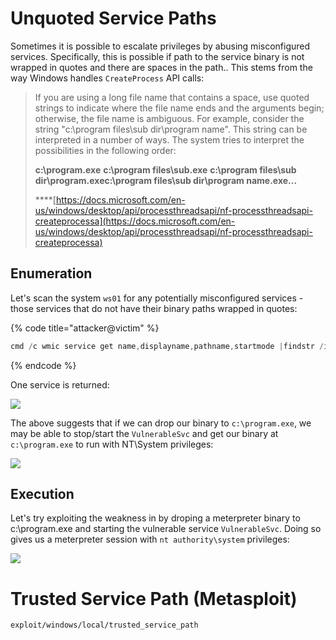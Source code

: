 # Unquoted Service Paths

Sometimes it is possible to escalate privileges by abusing misconfigured services. Specifically, this is possible if path to the service binary is not wrapped in quotes and there are spaces in the path.. This stems from the way Windows handles `CreateProcess` API calls:

> If you are using a long file name that contains a space, use quoted strings to indicate where the file name ends and the arguments begin; otherwise, the file name is ambiguous. For example, consider the string "c:\program files\sub dir\program name". This string can be interpreted in a number of ways. The system tries to interpret the possibilities in the following order:
>
> **c:\program.exe** **c:\program files\sub.exe** **c:\program files\sub dir\program.exec:\program files\sub dir\program name.exe...**
>
> ****[https://docs.microsoft.com/en-us/windows/desktop/api/processthreadsapi/nf-processthreadsapi-createprocessa](https://docs.microsoft.com/en-us/windows/desktop/api/processthreadsapi/nf-processthreadsapi-createprocessa)

## Enumeration

Let's scan the system `ws01` for any potentially misconfigured services - those services that do not have their binary paths wrapped in quotes:

{% code title="attacker@victim" %}
```powershell
cmd /c wmic service get name,displayname,pathname,startmode |findstr /i "auto" |findstr /i /v "c:\windows\\" |findstr /i /v """
```
{% endcode %}

One service is returned:

![](<https://2603957456-files.gitbook.io/~/files/v0/b/gitbook-legacy-files/o/assets%2F-LFEMnER3fywgFHoroYn%2F-LfM2XGR03lHeUEWDQsy%2F-LfM5y-Nsau-yXlm12Rq%2FAnnotation%202019-05-20%20221801.png?alt=media&token=648550d8-d410-46e1-95a8-4522354810d4>)

The above suggests that if we can drop our binary to `c:\program.exe`, we may be able to stop/start the `VulnerableSvc` and get our binary at `c:\program.exe` to run with NT\System privileges:

![](<https://2603957456-files.gitbook.io/~/files/v0/b/gitbook-legacy-files/o/assets%2F-LFEMnER3fywgFHoroYn%2F-LfM2XGR03lHeUEWDQsy%2F-LfM7NxQ8k1qCsEwzDzH%2FAnnotation%202019-05-20%20222415.png?alt=media&token=9fbd9ade-6eaf-46ca-9e6a-9c8b9ffee8a7>)

## Execution

Let's try exploiting the weakness in by droping a meterpreter binary to c:\program.exe and starting the vulnerable service `VulnerableSvc`. Doing so gives us a meterpreter session with `nt authority\system` privileges:

![](<https://2603957456-files.gitbook.io/~/files/v0/b/gitbook-legacy-files/o/assets%2F-LFEMnER3fywgFHoroYn%2F-LfM9GD5Ts95nbRdGxgB%2F-LfM9tBY9rwoQiyK9pjg%2Fvulnservice.gif?alt=media&token=7ceb6260-1661-4637-be72-89de8825f959>)

# Trusted Service Path (Metasploit)

```
exploit/windows/local/trusted_service_path
```
